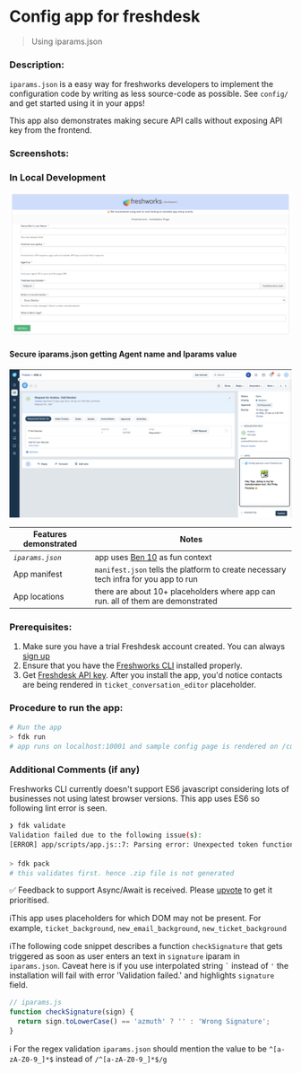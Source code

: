 # Config app for freshdesk

> Using iparams.json

### Description:

`iparams.json` is a easy way for freshworks developers to implement the configuration code by writing as less source-code as possible. See `config/` and get started using it in your apps!

This app also demonstrates making secure API calls without exposing API key from the frontend.

### Screenshots:

### In Local Development
![config page in local development](./screenshots/custom_config.png)

#### Secure iparams.json getting Agent name and Iparams value
![make secure api calls and get api data](./screenshots/app_face.png)

| Features demonstrated | Notes                                                                                |
| --------------------- | ------------------------------------------------------------------------------------ |
| _`iparams.json`_      | app uses [Ben 10](https://en.wikipedia.org/wiki/Ben_10) as fun context               |
| App manifest          | `manifest.json` tells the platform to create necessary tech infra for you app to run |
| App locations         | there are about 10+ placeholders where app can run. all of them are demonstrated     |

### Prerequisites:

1. Make sure you have a trial Freshdesk account created. You can always [sign up](https://freshdesk.com/signup)
2. Ensure that you have the [Freshworks CLI](https://community.developers.freshworks.com/t/what-are-the-prerequisites-to-install-the-freshworks-cli/234) installed properly.
3. Get [Freshdesk API key](https://support.freshdesk.com/support/solutions/articles/215517). After you install the app, you'd notice contacts are being rendered in `ticket_conversation_editor` placeholder.

### Procedure to run the app:

```sh
# Run the app
> fdk run
# app runs on localhost:10001 and sample config page is rendered on /custom_configs
```

### Additional Comments (if any)

Freshworks CLI currently doesn't support ES6 javascript considering lots of businesses not using latest browser versions. This app uses ES6 so following lint error is seen.

```sh
❯ fdk validate
Validation failed due to the following issue(s):
[ERROR] app/scripts/app.js::7: Parsing error: Unexpected token function

> fdk pack
# this validates first. hence .zip file is not generated
```

✅ Feedback to support Async/Await is received. Please [upvote](https://community.developers.freshworks.com/t/async-await-not-supported-in-fdk/150/3) to get it prioritised.

ℹThis app uses placeholders for which DOM may not be present. For example, `ticket_background`, `new_email_background`, `new_ticket_background`

ℹThe following code snippet describes a function `checkSignature` that gets triggered as soon as user enters an text in `signature` iparam in `iparams.json`. Caveat here is if you use interpolated string `` ` `` instead of `'` the installation will fail with error 'Validation failed.' and highlights `signature` field.

```js
// iparams.js
function checkSignature(sign) {
  return sign.toLowerCase() == 'azmuth' ? '' : 'Wrong Signature';
}
```

ℹ For the regex validation `iparams.json` should mention the value to be `^[a-zA-Z0-9_]*$` instead of `/^[a-zA-Z0-9_]*$/g`
